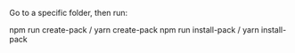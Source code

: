 Go to a specific folder, then run:

npm run create-pack / yarn create-pack
npm run install-pack / yarn install-pack